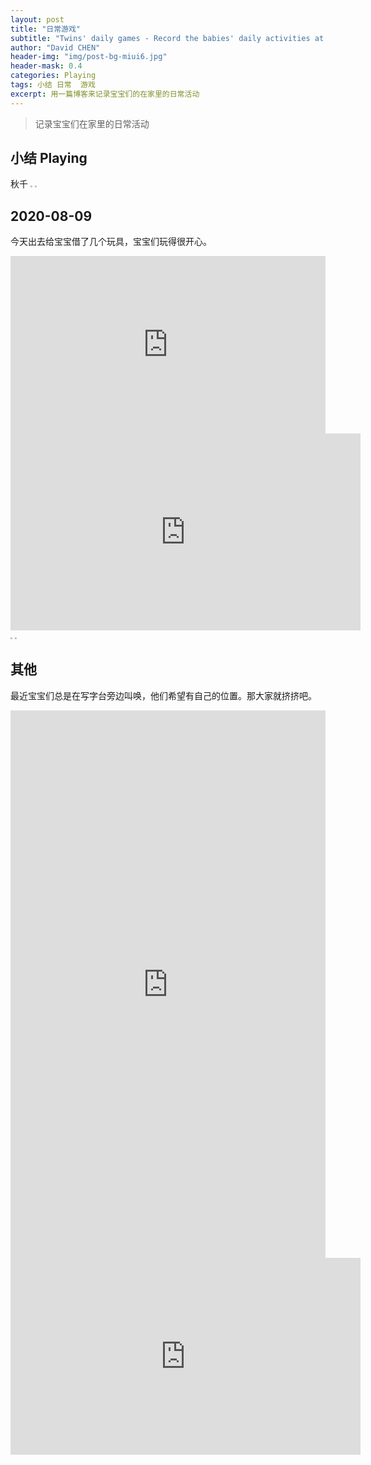 ```yaml
---
layout: post
title: "日常游戏"
subtitle: "Twins' daily games - Record the babies' daily activities at home"
author: "David CHEN"
header-img: "img/post-bg-miui6.jpg"
header-mask: 0.4
categories: Playing
tags: 小结 日常  游戏
excerpt: 用一篇博客来记录宝宝们的在家里的日常活动
---
```


> 记录宝宝们在家里的日常活动



## 小结 Playing
秋千
<img src="https://cdn.jsdelivr.net/gh/davidnsw/2020images/PicGo202008Sally qiuqian.png" style="zoom:20%;" />
<img src="https://cdn.jsdelivr.net/gh/davidnsw/2020images/PicGo202008sally and selene walking.png" style="zoom:20%;" />



## 2020-08-09
今天出去给宝宝借了几个玩具，宝宝们玩得很开心。

<div style="width:100%;height:0px;position:relative;padding-bottom:56.250%;"><iframe src="https://streamable.com/e/52iz0h" frameborder="0" width="100%" height="100%" allowfullscreen style="width:100%;height:100%;position:absolute;left:0px;top:0px;overflow:hidden;"></iframe></div>

<div><iframe width="560" height="315" src="https://www.youtube.com/embed/DC2orqSs81Q" frameborder="0" allow="accelerometer; autoplay; encrypted-media; gyroscope; picture-in-picture" allowfullscreen></iframe></div>

<img src="https://cdn.jsdelivr.net/gh/davidnsw/2020images/PicGo202008 babay playing with legaotoy1.png" style="zoom:20%;" />



<img src="https://cdn.jsdelivr.net/gh/davidnsw/2020images/PicGo202008babay playing with legaotoy2.png" style="zoom:20%;" />




## 其他
最近宝宝们总是在写字台旁边叫唤，他们希望有自己的位置。那大家就挤挤吧。

<div style="width:100%;height:0px;position:relative;padding-bottom:173.913%;"><iframe src="https://streamable.com/e/xfmtbw" frameborder="0" width="100%" height="100%" allowfullscreen style="width:100%;height:100%;position:absolute;left:0px;top:0px;overflow:hidden;"></iframe></div>


<iframe width="560" height="315" src="https://www.youtube.com/embed/DC2orqSs81Q" frameborder="0" allow="accelerometer; autoplay; encrypted-media; gyroscope; picture-in-picture" allowfullscreen></iframe>